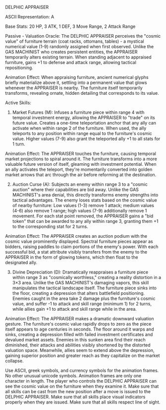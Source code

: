 DELPHIC APPRAISER

ASCII Representation: A

  Base Stats: 20 HP, 3 ATK, 1 DEF, 3 Move Range, 2 Attack Range

  Passive - Valuation Oracle:
  The DELPHIC APPRAISER perceives the "cosmic value" of furniture terrain (coat racks, ottomans, tables) - a mystical
  numerical value (1-9) randomly assigned when first observed. Unlike the GAS MACHINIST who creates persistent entities,
  the APPRAISER temporarily alters existing terrain. When standing adjacent to appraised furniture, gains +1 to defense
  and attack range, allowing tactical repositioning.

  Animation Effect: When appraising furniture, ancient numerical glyphs briefly materialize above it, settling into a
  permanent value that glows whenever the APPRAISER is nearby. The furniture itself temporarily transforms, revealing
  ornate, hidden detailing that corresponds to its value.

  Active Skills:

  1. Market Futures (M):
  Infuses a furniture piece within range 4 with temporal investment energy, allowing the APPRAISER to "trade" on its
  future value. Creates a one-time teleportation anchor that any ally can activate when within range 2 of the furniture.
  When used, the ally teleports to any position within range equal to the furniture's cosmic value. Higher values (7-9)
  also grant the teleported ally +1 to all stats for 1 turn.

  Animation Effect: The APPRAISER touches the furniture, causing temporal market projections to spiral around it. The
  furniture transforms into a more valuable future version of itself, gleaming with investment potential. When an ally
  activates the teleport, they're momentarily converted into golden market arrows that arc through the air before
  reforming at the destination.

  2. Auction Curse (A):
  Subjects an enemy within range 3 to a "cosmic auction" where their capabilities are bid away. Unlike the GAS
  MACHINIST's area denial, this directly transforms enemy strengths into tactical advantages. The enemy loses stats based
   on the cosmic value of nearby furniture: Low values (1-3) remove 1 attack; medium values (4-6) also remove 1 range;
   high values (7-9) additionally remove 1 movement. For each stat point removed, the APPRAISER gains a "bid token" that
  can be awarded to any ally within range 3, granting them +1 to the corresponding stat for 2 turns.

  Animation Effect: The APPRAISER creates an auction podium with the cosmic value prominently displayed. Spectral
  furniture pieces appear as bidders, raising paddles to claim portions of the enemy's power. With each successful bid, a
   stat attribute visibly transfers from the enemy to the APPRAISER in the form of glowing tokens, which then float to
  the designated ally.

  3. Divine Depreciation (D):
  Dramatically reappraises a furniture piece within range 3 as "cosmically worthless," creating a reality distortion in a
  3×3 area. Unlike the GAS MACHINIST's damaging vapors, this skill manipulates the tactical landscape itself. The
  furniture piece sinks into the floor, creating a depression that alters battlefield positioning. Enemies caught in the
  area take 2 damage plus the furniture's cosmic value, and suffer -1 to attack and skill range (minimum 1) for 2 turns,
  while allies gain +1 to attack and skill range while in the area.

  Animation Effect: The APPRAISER makes a dramatic downward valuation gesture. The furniture's cosmic value rapidly drops
  to zero as the piece itself appears to age centuries in seconds. The floor around it warps and sinks, creating a
  depression filled with failed investment certificates and devalued market assets. Enemies in this sunken area find their
  reach diminished, their attacks and abilities visibly shortened by the distorted valuation space. Meanwhile, allies seem
  to extend above the depression, gaining superior position and greater reach as they capitalize on the market collapse.


Use ASCII, greek symbols, and currency symbols for the animation frames.  No other unusual unicode symbols.
Animation frames are only one character in length.
The player who controls the DELPHIC APPRAISER can see the cosmic value on the furniture when they examine it.
Make sure that all skills can be cast from the new position after a move is issued to the DELPHIC APPRAISER.
Make sure that all skills place visual indicators properly when they are issued.
Make sure that all skills respect line of sight.